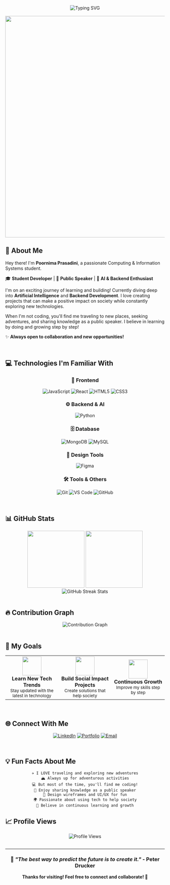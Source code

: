 <div align="center">
  <img src="https://readme-typing-svg.demolab.com?font=Fira+Code&size=32&duration=2800&pause=1000&color=58A6FF&center=true&vCenter=true&width=600&lines=Hi+%F0%9F%91%8B+I'm+Poornima+Prasadini;Student+Developer+%F0%9F%93%9A;Public+Speaker+%F0%9F%8E%A4;AI+%26+Backend+Enthusiast+%F0%9F%A4%96;Tech+Explorer+%F0%9F%92%BB;Building+for+Society+%F0%9F%8C%8D" alt="Typing SVG" />
</div>

<br>

<div align="center">
  <img src="https://user-images.githubusercontent.com/74038190/212284100-561aa473-3905-4a80-b561-0d28506553ee.gif" width="700">
</div>

## 🎯 About Me

Hey there! I'm **Poornima Prasadini**, a passionate Computing & Information Systems student.

🎓 **Student Developer** | 🎤 **Public Speaker** | 🤖 **AI & Backend Enthusiast**

I'm on an exciting journey of learning and building! Currently diving deep into **Artificial Intelligence** and **Backend Development**. I love creating projects that can make a positive impact on society while constantly exploring new technologies.

When I'm not coding, you'll find me traveling to new places, seeking adventures, and sharing knowledge as a public speaker. I believe in learning by doing and growing step by step!

✨ **Always open to collaboration and new opportunities!**

<br>

## 💻 Technologies I'm Familiar With

<div align="center">

### 🎨 Frontend
![JavaScript](https://img.shields.io/badge/JavaScript-F7DF1E?style=for-the-badge&logo=javascript&logoColor=black)
![React](https://img.shields.io/badge/React-20232A?style=for-the-badge&logo=react&logoColor=61DAFB)
![HTML5](https://img.shields.io/badge/HTML5-E34F26?style=for-the-badge&logo=html5&logoColor=white)
![CSS3](https://img.shields.io/badge/CSS3-1572B6?style=for-the-badge&logo=css3&logoColor=white)

### ⚙️ Backend & AI
![Python](https://img.shields.io/badge/Python-3776AB?style=for-the-badge&logo=python&logoColor=white)

### 🗄️ Database
![MongoDB](https://img.shields.io/badge/MongoDB-4EA94B?style=for-the-badge&logo=mongodb&logoColor=white)
![MySQL](https://img.shields.io/badge/MySQL-00000F?style=for-the-badge&logo=mysql&logoColor=white)

### 🎨 Design Tools
![Figma](https://img.shields.io/badge/Figma-F24E1E?style=for-the-badge&logo=figma&logoColor=white)

### 🛠️ Tools & Others
![Git](https://img.shields.io/badge/Git-F05032?style=for-the-badge&logo=git&logoColor=white)
![VS Code](https://img.shields.io/badge/VS_Code-007ACC?style=for-the-badge&logo=visual-studio-code&logoColor=white)
![GitHub](https://img.shields.io/badge/GitHub-100000?style=for-the-badge&logo=github&logoColor=white)

</div>

<br>

## 📊 GitHub Stats

<div align="center">
  <img height="180em" src="https://github-readme-stats.vercel.app/api?username=poornima825&show_icons=true&theme=tokyonight&include_all_commits=true&count_private=true&hide_border=true&bg_color=0D1117&title_color=6CE5F7&icon_color=6CE5F7&text_color=FFFFFF"/>
  <img height="180em" src="https://github-readme-stats.vercel.app/api/top-langs/?username=poornima825&layout=compact&langs_count=6&theme=tokyonight&hide_border=true&bg_color=0D1117&title_color=6CE5F7&text_color=FFFFFF"/>
</div>

<div align="center">
  <img src="https://github-readme-streak-stats.herokuapp.com/?user=poornima825&theme=tokyonight&hide_border=true&background=0D1117&stroke=6CE5F7&ring=6CE5F7&fire=FF6B6B&currStreakLabel=6CE5F7" alt="GitHub Streak Stats" />
</div>

<br>

## 🔥 Contribution Graph

<div align="center">
  <img src="https://github-readme-activity-graph.vercel.app/graph?username=poornima825&theme=tokyo-night&hide_border=true&bg_color=0D1117&color=6CE5F7&line=6CE5F7&point=FF6B6B" alt="Contribution Graph" />
</div>

<br>

## 🎯 My Goals

<table align="center">
<tr>
<td align="center" width="33%">
<img src="https://img.icons8.com/fluency/96/000000/brain.png" width="60"/>
<br>
<b>Learn New Tech Trends</b>
<br>
<sub>Stay updated with the latest in technology</sub>
</td>
<td align="center" width="33%">
<img src="https://img.icons8.com/fluency/96/000000/helping-hand.png" width="60"/>
<br>
<b>Build Social Impact Projects</b>
<br>
<sub>Create solutions that help society</sub>
</td>
<td align="center" width="33%">
<img src="https://img.icons8.com/fluency/96/000000/rocket.png" width="60"/>
<br>
<b>Continuous Growth</b>
<br>
<sub>Improve my skills step by step</sub>
</td>
</tr>
</table>

<br>

## 🌐 Connect With Me

<div align="center">
  
[![LinkedIn](https://img.shields.io/badge/LinkedIn-0077B5?style=for-the-badge&logo=linkedin&logoColor=white)](YOUR_LINKEDIN_URL)
[![Portfolio](https://img.shields.io/badge/Portfolio-FF5722?style=for-the-badge&logo=google-chrome&logoColor=white)](YOUR_PORTFOLIO_URL)
[![Email](https://img.shields.io/badge/Email-D14836?style=for-the-badge&logo=gmail&logoColor=white)](mailto:YOUR_EMAIL)

</div>

<br>

## 💡 Fun Facts About Me

<div align="center">

```
✈️ I LOVE traveling and exploring new adventures
🏔️ Always up for adventurous activities
💻 But most of the time, you'll find me coding!
🎤 Enjoy sharing knowledge as a public speaker
🎨 Design wireframes and UI/UX for fun
🌍 Passionate about using tech to help society
🚀 Believe in continuous learning and growth
```

</div>


## 📈 Profile Views

<div align="center">
  <img src="https://komarev.com/ghpvc/?username=poornima825&label=Profile%20Views&color=6CE5F7&style=for-the-badge" alt="Profile Views" />
</div>

<br>

---

<div align="center">
  
  ### 💭 *"The best way to predict the future is to create it."* - Peter Drucker
  

  
  **Thanks for visiting! Feel free to connect and collaborate! 🚀**
  

</div>
